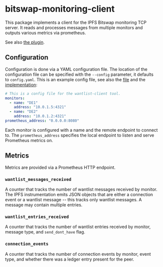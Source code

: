 # bitswap-monitoring-client

This package implements a client for the IPFS Bitswap monitoring TCP server.
It reads and processes messages from multiple monitors and outputs various metrics via prometheus.

See also [the plugin](https://github.com/scriptkitty/ipfs-metric-exporter).

## Configuration

Configuration is done via a YAML configuration file.
The location of the configuration file can be specified with the `--config` parameter, it defaults to `config.yaml`.
This is an example config file, see also the [file](./config.yaml) and the [implementation](./src/config.rs):

```yaml
# This is a config file for the wantlist-client tool.
monitors:
  - name: "DE1"
    address: "10.0.1.5:4321"
  - name: "DE2"
    address: "10.0.1.2:4321"
prometheus_address: "0.0.0.0:8080"
```

Each monitor is configured with a name and the remote endpoint to connect to.
The `prometheus_address` specifies the local endpoint to listen and serve Prometheus metrics on.

## Metrics

Metrics are provided via a Prometheus HTTP endpoint.

### `wantlist_messages_received`

A counter that tracks the number of wantlist messages received by monitor.
The IPFS instrumentation emits JSON objects that are either a connection event or a wantlist message -- this tracks only wantlist messages.
A message may contain multiple entries.

### `wantlist_entries_received`

A counter that tracks the number of wantlist entries received by monitor, message type, and `send_dont_have` flag.

### `connection_events`

A counter that tracks the number of connection events by monitor, event type, and whether there was a ledger entry present for the peer.
